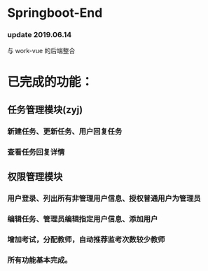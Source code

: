 # Springboot-End

### update 2019.06.14

与 work-vue 的后端整合

# 已完成的功能：

## 任务管理模块(zyj)

### 新建任务、更新任务、用户回复任务

### 查看任务回复详情

## 权限管理模块

### 用户登录、列出所有非管理用户信息、授权普通用户为管理员

### 编辑任务、管理员编辑指定用户信息、添加用户

### 增加考试，分配教师，自动推荐监考次数较少教师

### 所有功能基本完成。
